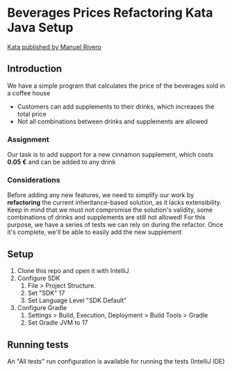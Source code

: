 # Beverages Prices Refactoring Kata Java Setup

[Kata published by Manuel Rivero](https://garajeando.blogspot.com/2019/04/the-beverages-prices-refactoring-kata.html)

## Introduction

We have a simple program that calculates the price of the beverages sold in a coffee house

- Customers can add supplements to their drinks, which increases the total price
- Not all combinations between drinks and supplements are allowed

### Assignment

Our task is to add support for a new cinnamon supplement, which costs __0.05 €__ and can be added to any drink

### Considerations

Before adding any new features, we need to simplify our work by __refactoring__ the current inheritance-based solution, as it lacks extensibility. 
Keep in mind that we must not compromise the solution's validity, some combinations of drinks and supplements are still not allowed!
For this purpose, we have a series of tests we can rely on during the refactor. Once it's complete, we'll be able to easily add the new supplement


## Setup

1. Clone this repo and open it with IntelliJ
2. Configure SDK
   1. File > Project Structure.
   2. Set "SDK" 17
   3. Set Language Level "SDK Default"
3. Configure Gradle
   1. Settings > Build, Execution, Deployment > Build Tools > Gradle
   2. Set Gradle JVM to 17

## Running tests

An "All tests" run configuration is available for running the tests (IntelliJ IDE)